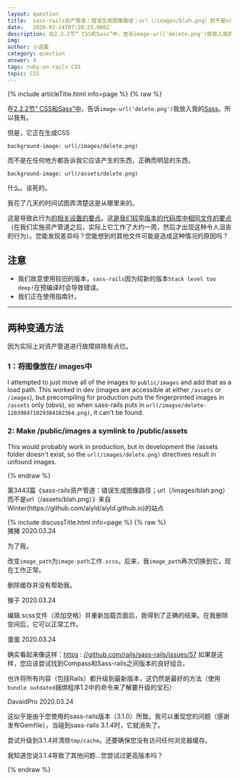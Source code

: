 ```yaml
---
layout: question
title:  sass-rails资产管道：错误生成图像路径；url（/images/blah.png）而不是url（/assets/blah.png）
date:   2020-03-24T07:28:25.000Z
description: 在2.2.2节“ CSS和Sass”中，告诉image-url('delete.png')我放入我的Sass。所以我有。但是，它正在生成CSSba...
img: 
author: 小卤蛋
category: question
answer: 4
tags: ruby-on-rails CSS
topic: CSS
---
```

<div class="article-root">
  <div class="article">
    {% include articleTitle.html info=page %}
    {% raw %}
    <div class="article-content"><p><font style="vertical-align: inherit;"><font style="vertical-align: inherit;">在</font></font><a href="http://guides.rubyonrails.org/asset_pipeline.html#coding-links-to-assets" rel="noreferrer"><font style="vertical-align: inherit;"><font style="vertical-align: inherit;">2.2.2节“ CSS和Sass”中</font></font></a><font style="vertical-align: inherit;"><font style="vertical-align: inherit;">，告诉</font></font><code>image-url('delete.png')</code><font style="vertical-align: inherit;"><font style="vertical-align: inherit;">我</font><font style="vertical-align: inherit;">放入</font><font style="vertical-align: inherit;">我的</font><a href="http://guides.rubyonrails.org/asset_pipeline.html#coding-links-to-assets" rel="noreferrer"><font style="vertical-align: inherit;">Sass</font></a><font style="vertical-align: inherit;">。</font><font style="vertical-align: inherit;">所以我有。</font></font></p>

<p><font style="vertical-align: inherit;"><font style="vertical-align: inherit;">但是，它正在生成CSS</font></font></p>

<pre><code>background-image: url(/images/delete.png)
</code></pre>

<p><font style="vertical-align: inherit;"><font style="vertical-align: inherit;">而不是在任何地方都告诉我它应该产生的东西，正确而明显的东西，</font></font></p>

<pre><code>background-image: url(/assets/delete.png)
</code></pre>

<p><font style="vertical-align: inherit;"><font style="vertical-align: inherit;">什么。</font><font style="vertical-align: inherit;">该死的。</font></font></p>

<p><font style="vertical-align: inherit;"><font style="vertical-align: inherit;">我花了几天的时间试图弄清楚这是从哪里来的。</font></font></p>

<p><font style="vertical-align: inherit;"><font style="vertical-align: inherit;">这</font><font style="vertical-align: inherit;">是导致此行为</font></font><a href="https://gist.github.com/2932450" rel="noreferrer"><font style="vertical-align: inherit;"><font style="vertical-align: inherit;">的相关设置的要点</font></font></a><font style="vertical-align: inherit;"><font style="vertical-align: inherit;">。</font><font style="vertical-align: inherit;">这</font></font><a href="https://gist.github.com/2932478" rel="noreferrer"><font style="vertical-align: inherit;"><font style="vertical-align: inherit;">是我们较早版本的代码库中相同文件的要点</font></font></a><font style="vertical-align: inherit;"><font style="vertical-align: inherit;">（在我们实施资产管道之后，实际上它工作了大约一周，然后才出现这种令人沮丧的行为）。</font><font style="vertical-align: inherit;">您能发现差异吗？</font><font style="vertical-align: inherit;">您能想到的其他文件可能是造成这种情况的原因吗？</font></font></p>

<h2><font style="vertical-align: inherit;"><font style="vertical-align: inherit;">注意</font></font></h2>

<ul>
<li><font style="vertical-align: inherit;"><font style="vertical-align: inherit;">我们故意使用较旧的版本，</font></font><code>sass-rails</code><font style="vertical-align: inherit;"><font style="vertical-align: inherit;">因为较新的版本</font></font><code>Stack level too deep!</code><font style="vertical-align: inherit;"><font style="vertical-align: inherit;">在预编译时会</font><font style="vertical-align: inherit;">导致</font><font style="vertical-align: inherit;">错误。</font></font></li>
<li><font style="vertical-align: inherit;"><font style="vertical-align: inherit;">我们正在使用指南针。</font></font></li>
</ul>

<hr>

<h2><font style="vertical-align: inherit;"><font style="vertical-align: inherit;">两种变通方法</font></font></h2>

<p><font style="vertical-align: inherit;"><font style="vertical-align: inherit;">因为实际上对资产管道进行故障排除有点烂。</font></font></p>

<h3><font style="vertical-align: inherit;"><font style="vertical-align: inherit;">1：将图像放在/ images中</font></font></h3>

<p>I attempted to just move all of the images to <code>public/images</code> and add that as a load path. This worked in dev (images are accessible at either <code>/assets</code> or <code>/images</code>), but precompiling for production puts the fingerprinted images in <code>/assets</code> only (obvs), so when sass-rails puts in <code>url(/imagse/delete-120398471029384102364.png)</code>, it can't be found.</p>

<h3>2: Make /public/images a symlink to /public/assets</h3>

<p>This would probably work in production, but in development the /assets folder doesn't exist, so the <code>url(/images/delete.png)</code> directives result in unfound images.</p></div>
    {% endraw %}
  </div>
  <p class="winter_mark">第3443篇《sass-rails资产管道：错误生成图像路径；url（/images/blah.png）而不是url（/assets/blah.png）》来自Winter(https://github.com/aiyld/aiyld.github.io)的站点</p>
  <div class="discuss-wrapper">
    {% include discussTitle.html info=page %}
    {% raw %}
    <div class="discuss-item">
        <div class="discuss-parent">
          <div class="discuss-meta">
            <span class="discuss-user">猪猪</span>
            <span class="discuss-time">2020.03.24</span>
          </div>
          <div class="discuss-comment"><p><font style="vertical-align: inherit;"><font style="vertical-align: inherit;">为了我，</font></font></p>

<p><font style="vertical-align: inherit;"><font style="vertical-align: inherit;">改变</font></font><code>image_path</code><font style="vertical-align: inherit;"><font style="vertical-align: inherit;">为</font></font><code>image-path</code><font style="vertical-align: inherit;"><font style="vertical-align: inherit;">工作</font></font><code>.scss</code><font style="vertical-align: inherit;"><font style="vertical-align: inherit;">。</font><font style="vertical-align: inherit;">后来，我</font></font><code>image_path</code><font style="vertical-align: inherit;"><font style="vertical-align: inherit;">再次</font><font style="vertical-align: inherit;">切换到</font><font style="vertical-align: inherit;">它，现在工作正常。</font></font></p>

<p><font style="vertical-align: inherit;"><font style="vertical-align: inherit;">删除缓存并没有帮助我。</font></font></p></div>
        </div></div><div class="discuss-item">
        <div class="discuss-parent">
          <div class="discuss-meta">
            <span class="discuss-user">猴子</span>
            <span class="discuss-time">2020.03.24</span>
          </div>
          <div class="discuss-comment"><p><font style="vertical-align: inherit;"><font style="vertical-align: inherit;">编辑.scss文件（添加空格）并重新加载页面后，我得到了正确的结果。</font><font style="vertical-align: inherit;">在我删除空间后，它可以正常工作。</font></font></p></div>
        </div></div><div class="discuss-item">
        <div class="discuss-parent">
          <div class="discuss-meta">
            <span class="discuss-user">蛋蛋</span>
            <span class="discuss-time">2020.03.24</span>
          </div>
          <div class="discuss-comment"><p><font style="vertical-align: inherit;"><font style="vertical-align: inherit;">确实看起来像这样：</font></font><a href="https://github.com/rails/sass-rails/issues/57" rel="nofollow"><font style="vertical-align: inherit;"><font style="vertical-align: inherit;">https</font></font></a><font style="vertical-align: inherit;"><font style="vertical-align: inherit;"> : </font><a href="https://github.com/rails/sass-rails/issues/57" rel="nofollow"><font style="vertical-align: inherit;">//github.com/rails/sass-rails/issues/57</font></a><font style="vertical-align: inherit;"> 
如果是这样，您应该尝试找到Compass和Sass-rails之间版本的良好组合。</font></font></p>

<p><font style="vertical-align: inherit;"><font style="vertical-align: inherit;">也许将所有内容（包括Rails）都升级到最新版本，这仍然是最好的方法（使用</font></font><code>bundle outdated</code><font style="vertical-align: inherit;"><font style="vertical-align: inherit;">捆绑程序1.2中的命令来了解要升级的宝石）</font></font></p></div>
        </div></div><div class="discuss-item">
        <div class="discuss-parent">
          <div class="discuss-meta">
            <span class="discuss-user">DavaidPro</span>
            <span class="discuss-time">2020.03.24</span>
          </div>
          <div class="discuss-comment"><p><font style="vertical-align: inherit;"><font style="vertical-align: inherit;">这似乎是由于您使用的sass-rails版本（3.1.0）所致。</font><font style="vertical-align: inherit;">我可以重现您的问题（感谢发布Gemfile），当碰到sass-rails 3.1.4时，它就消失了。</font></font></p>

<p><font style="vertical-align: inherit;"><font style="vertical-align: inherit;">尝试升级到3.1.4并清除</font></font><code>tmp/cache</code><font style="vertical-align: inherit;"><font style="vertical-align: inherit;">。</font><font style="vertical-align: inherit;">还要确保您没有访问任何浏览器缓存。</font></font></p>

<p><font style="vertical-align: inherit;"><font style="vertical-align: inherit;">我知道您说3.1.4导致了其他问题...您尝试过更高版本吗？</font></font></p></div>
        </div></div>
    {% endraw %}
  </div>
<div>
